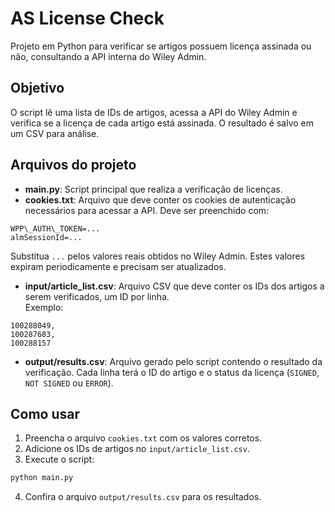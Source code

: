 # AS License Check

Projeto em Python para verificar se artigos possuem licença assinada ou não, consultando a API interna do Wiley Admin.

## Objetivo

O script lê uma lista de IDs de artigos, acessa a API do Wiley Admin e verifica se a licença de cada artigo está assinada. O resultado é salvo em um CSV para análise.

## Arquivos do projeto

- **main.py**: Script principal que realiza a verificação de licenças.  
- **cookies.txt**: Arquivo que deve conter os cookies de autenticação necessários para acessar a API. Deve ser preenchido com:
```
WPP\_AUTH\_TOKEN=...
almSessionId=...
```
Substitua `...` pelos valores reais obtidos no Wiley Admin. Estes valores expiram periodicamente e precisam ser atualizados.  

- **input/article_list.csv**: Arquivo CSV que deve conter os IDs dos artigos a serem verificados, um ID por linha.  
Exemplo:

```csv
100288049,
100287683,
100288157
```
- **output/results.csv**: Arquivo gerado pelo script contendo o resultado da verificação. Cada linha terá o ID do artigo e o status da licença (`SIGNED`, `NOT SIGNED` ou `ERROR`).

## Como usar

1. Preencha o arquivo `cookies.txt` com os valores corretos.  
2. Adicione os IDs de artigos no `input/article_list.csv`.  
3. Execute o script:

```bash
python main.py
```
4. Confira o arquivo `output/results.csv` para os resultados.


